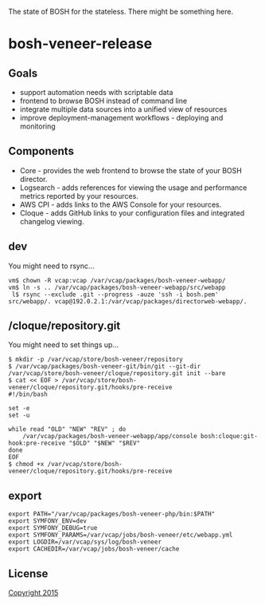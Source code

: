 The state of BOSH for the stateless. There might be something here.


# bosh-veneer-release


## Goals

 * support automation needs with scriptable data
 * frontend to browse BOSH instead of command line
 * integrate multiple data sources into a unified view of resources
 * improve deployment-management workflows - deploying and monitoring


## Components

 * Core - provides the web frontend to browse the state of your BOSH director.
 * Logsearch - adds references for viewing the usage and performance metrics reported by your resources.
 * AWS CPI - adds links to the AWS Console for your resources.
 * Cloque - adds GitHub links to your configuration files and integrated changelog viewing.


## dev

You might need to rsync...

    vm$ chown -R vcap:vcap /var/vcap/packages/bosh-veneer-webapp/
    vm$ ln -s .. /var/vcap/packages/bosh-veneer-webapp/src/webapp
     l$ rsync --exclude .git --progress -auze 'ssh -i bosh.pem' src/webapp/. vcap@192.0.2.1:/var/vcap/packages/directorweb-webapp/.


## /cloque/repository.git

You might need to set things up...

    $ mkdir -p /var/vcap/store/bosh-veneer/repository
    $ /var/vcap/packages/bosh-veneer-git/bin/git --git-dir /var/vcap/store/bosh-veneer/cloque/repository.git init --bare
    $ cat << EOF > /var/vcap/store/bosh-veneer/cloque/repository.git/hooks/pre-receive
    #!/bin/bash

    set -e
    set -u

    while read "OLD" "NEW" "REV" ; do
        /var/vcap/packages/bosh-veneer-webapp/app/console bosh:cloque:git-hook:pre-receive "$OLD" "$NEW" "$REV"
    done
    EOF
    $ chmod +x /var/vcap/store/bosh-veneer/cloque/repository.git/hooks/pre-receive


## export

    export PATH="/var/vcap/packages/bosh-veneer-php/bin:$PATH"
    export SYMFONY_ENV=dev
    export SYMFONY_DEBUG=true
    export SYMFONY_PARAMS=/var/vcap/jobs/bosh-veneer/etc/webapp.yml
    export LOGDIR=/var/vcap/sys/log/bosh-veneer
    export CACHEDIR=/var/vcap/jobs/bosh-veneer/cache


## License

[Copyright 2015](./LICENSE)
